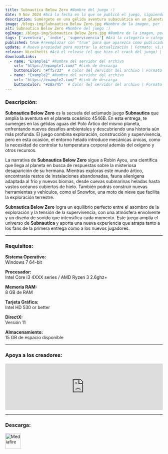 ```yaml
---
title: Subnautica Below Zero #Nombre del juego :)
date: 9 Nov 2024 #Acá la fecha en la que se publicó el juego, siguiendo este formato: Dia "30", Mes "Oct", Año "2024" = como debe quedar: 30 Oct 2024
description: Sumérgete en una gélida aventura subacuática en un planeta alienígena. Below Zero está ambientado dos años después de los hechos del juego original de Subnautica. #Acá una mini descripción del juego
image: /blogs-img/Subnautica Below Zero.jpg #Nombre de la imagen, por lo general es exactamente el mismo nombre que el juego excluyendo lo ":" (Dos puntos)
alt: Subnautica Below Zero #Nombre del juego :)
ogImage: /blogs-img/Subnautica Below Zero.jpg #Nombre de la imagen, por lo general es exactamente el mismo nombre que el juego excluyendo lo ":" (Dos puntos)
tags: ['aventura', 'indie', 'supervivencia'] #Acá la categoría o categorías del juego, si es más de una se coloca en este formato: ['categoría1', 'categoría2']
published: true #reemplazar con "true" para que aparezca como publicado
update: # Nueva propiedad para mostrar la actualización | Formato: v1.0.0
release: Nicolhetti #Acá el release (el que hizo el crack del juego) | Formato: Nicolhetti
downloadLinks:
  - name: "Example1" #Nombre del servidor del archivo
    url: "https://example1.com/" #Link de descarga
    buttonColor: "#ff5733"  # Color del servidor del archivo | Formato hexadecimal | MediaFire: #0171F0 | Buzzheavier: #FF6600 |
  - name: "Example2" #Nombre del servidor del archivo
    url: "https://example2.com/" #Link de descarga
    buttonColor: "#28a745"  # Color del servidor del archivo | Formato hexadecimal | MediaFire: #0171F0 | Buzzheavier: #FF6600 |
---
```


<!--En VSCode seleccionando una palabra, por ejemplo: "Subnautica Below Zero" y apretando Ctrl+F2 se seleccionan todas las palabras iguales-->

### Descripción:
**Subnautica Below Zero** es la secuela del aclamado juego **Subnautica** que amplía la aventura en el planeta oceánico 4546B. En esta entrega, te sumerges en las gélidas aguas del Polo Ártico del mismo planeta, enfrentando nuevos desafíos ambientales y descubriendo una historia aún más profunda. El juego combina exploración, construcción y supervivencia, pero en esta ocasión, el entorno helado introduce mecánicas únicas, como la necesidad de controlar tu temperatura corporal además del oxígeno y otros recursos.

La narrativa de **Subnautica Below Zero** sigue a Robin Ayou, una científica que llega al planeta en busca de respuestas sobre la misteriosa desaparición de su hermana. Mientras exploras este mundo ártico, encontrarás restos de instalaciones abandonadas, fauna alienígena adaptada al frío y nuevos biomas, desde cuevas submarinas heladas hasta vastos océanos cubiertos de hielo. También podrás construir nuevas herramientas y vehículos, como el Snowfox, una moto de nieve que facilita la exploración terrestre.

**Subnautica Below Zero** logra un equilibrio perfecto entre el asombro de la exploración y la tensión de la supervivencia, con una atmósfera envolvente y un diseño de sonido que intensifica cada momento. Este juego amplía el universo de **Subnautica** y aporta una nueva experiencia que atrapa tanto a los fans de la primera entrega como a los nuevos jugadores.
<!--Prompt para Chat-GPT: Hazme una descripción para el juego "Subnautica Below Zero" y cada que menciones "Subnautica Below Zero" ponlo en negrita -->

---

### Requisitos:
**Sistema Operativo:**  
Windows 7 64-bit

**Procesador:**  
Intel Core i3 4XXX series / AMD Ryzen 3 2.6ghz+

**Memoria RAM:**  
8 GB de RAM

**Tarjeta Gráfica:**  
Intel HD 530 or better

**DirectX:**  
Versión 11

**Almacenamiento:**  
15 GB de espacio disponible

<!--Si falta o sobra un requisito se quita o se agrega manteniendo el mismo formato-->

---

### Apoya a los creadores:
<iframe src="https://store.steampowered.com/widget/848450/" frameborder="0" style="background-color: transparent; width: 100% !important; aspect-ratio: 646 / 190;"></iframe>

<!--Reemplazar los numeros (AppID) del juego (en este caso 2668510) por el numero (AppID) correspondiente con el juego a publicar-->
<!--El AppID se encuentra en la URL del Juego en Steam-->

---

### Descarga:

[<img src="https://gist.github.com/cxmeel/0dbc95191f239b631c3874f4ccf114e2/raw/download.svg" alt="Mediafire" height="50" />](https://www.mediafire.com/file/kstznx7lf7m4f08/Subnautica+Below+Zero.zip/file)

<!-- # se debe reemplazar por el link de descarga-->

<!--NOMBRE-DEL-SERVICIO se debe reemplazar por el servicio donde está subido el juego-->